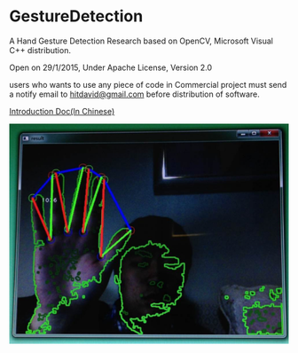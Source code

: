 GestureDetection
=================

A Hand Gesture Detection Research based on OpenCV, Microsoft Visual C++ distribution.

Open on 29/1/2015, Under Apache License, Version 2.0

users who wants to use any piece of code in Commercial project must send a notify email to hitdavid@gmail.com before distribution of software.


[Introduction Doc(In Chinese)](https://github.com/hitdavid/GestureDetection/raw/master/intro.pdf)


![screenshot](https://raw.githubusercontent.com/hitdavid/GestureDetection/master/%E5%9B%BE%E7%89%87%201.png)
